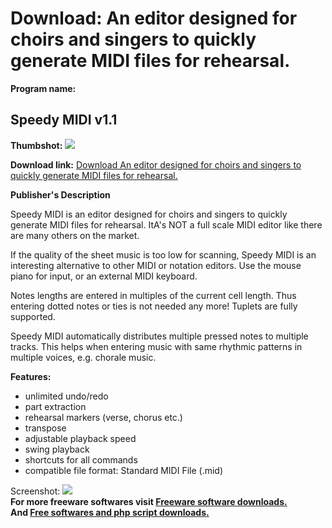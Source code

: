 # Download: An editor designed for choirs and singers to quickly generate MIDI files for rehearsal. 

**Program name:**

## Speedy MIDI v1.1

  
**Thumbshot:** ![](http://www.freewarefiles.com/screenshot/speedymidi_md.jpg)   
  
**Download link:** [Download An editor designed for choirs and singers to quickly generate MIDI files for rehearsal. ](http://freesoftwares.boysofts.com/Speedy-MIDI_program_61732.html)  
  


**Publisher's Description**  
  


Speedy MIDI is an editor designed for choirs and singers to quickly generate MIDI files for rehearsal. ItA's NOT a full scale MIDI editor like there are many others on the market. 

If the quality of the sheet music is too low for scanning, Speedy MIDI is an interesting alternative to other MIDI or notation editors. Use the mouse piano for input, or an external MIDI keyboard.

Notes lengths are entered in multiples of the current cell length. Thus entering dotted notes or ties is not needed any more! Tuplets are fully supported.

Speedy MIDI automatically distributes multiple pressed notes to multiple tracks. This helps when entering music with same rhythmic patterns in multiple voices, e.g. chorale music.

**Features:**

  * unlimited undo/redo 
  * part extraction 
  * rehearsal markers (verse, chorus etc.) 
  * transpose 
  * adjustable playback speed 
  * swing playback 
  * shortcuts for all commands 
  * compatible file format: Standard MIDI File (.mid) 

  
  
Screenshot: ![](http://www.freewarefiles.com/screenshot/speedymidi.jpg)   
**For more freeware softwares visit [Freeware software downloads.](http://freesoftwares.boysofts.com/)**   
**And [Free softwares and php script downloads.](http://www.boysofts.com/)**
